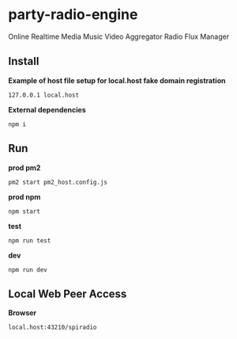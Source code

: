 # party-radio-engine
Online Realtime Media Music Video Aggregator Radio Flux Manager

## Install

**Example of host file setup for local.host fake domain registration**
```
127.0.0.1 local.host
```

**External dependencies**
```
npm i
```

## Run

**prod pm2**
```
pm2 start pm2_host.config.js
```

**prod npm**
```
npm start
```

**test**
```
npm run test
```

**dev**
```
npm run dev
```

## Local Web Peer Access

**Browser**
```
local.host:43210/spiradio
```
